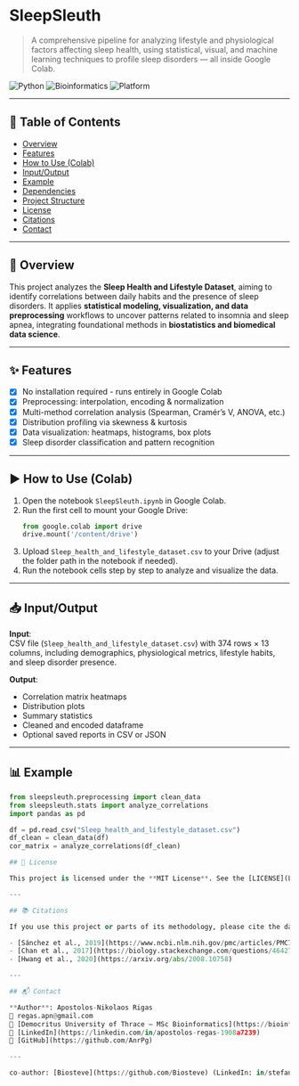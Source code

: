 # SleepSleuth

> A comprehensive pipeline for analyzing lifestyle and physiological factors affecting sleep health, using statistical, visual, and machine learning techniques to profile sleep disorders — all inside Google Colab.

![Python](https://img.shields.io/badge/python-3.8+-blue)
![Bioinformatics](https://img.shields.io/badge/domain-bioinformatics-green)
![Platform](https://img.shields.io/badge/platform-Google_Colab-orange)

---

## 📖 Table of Contents

- [Overview](#-overview)
- [Features](#-features)
- [How to Use (Colab)](#-how-to-use-colab)
- [Input/Output](#-inputoutput)
- [Example](#-example)
- [Dependencies](#-dependencies)
- [Project Structure](#-project-structure)
- [License](#-license)
- [Citations](#-citations)
- [Contact](#-contact)

---

## 🧬 Overview

This project analyzes the **Sleep Health and Lifestyle Dataset**, aiming to identify correlations between daily habits and the presence of sleep disorders. It applies **statistical modeling, visualization, and data preprocessing** workflows to uncover patterns related to insomnia and sleep apnea, integrating foundational methods in **biostatistics and biomedical data science**.

---

## ✨ Features

- [x] No installation required - runs entirely in Google Colab
- [x] Preprocessing: interpolation, encoding & normalization
- [x] Multi-method correlation analysis (Spearman, Cramér’s V, ANOVA, etc.)
- [x] Distribution profiling via skewness & kurtosis
- [x] Data visualization: heatmaps, histograms, box plots
- [x] Sleep disorder classification and pattern recognition

---

## ▶️ How to Use (Colab)

1. Open the notebook `SleepSleuth.ipynb` in Google Colab.
2. Run the first cell to mount your Google Drive:
    ```python
    from google.colab import drive
    drive.mount('/content/drive')
    ```
3. Upload `Sleep_health_and_lifestyle_dataset.csv` to your Drive (adjust the folder path in the notebook if needed).
4. Run the notebook cells step by step to analyze and visualize the data.

---

## 📥 Input/Output

**Input**:  
CSV file (`Sleep_health_and_lifestyle_dataset.csv`) with 374 rows × 13 columns, including demographics, physiological metrics, lifestyle habits, and sleep disorder presence.

**Output**:  
- Correlation matrix heatmaps
- Distribution plots
- Summary statistics
- Cleaned and encoded dataframe
- Optional saved reports in CSV or JSON

---

## 📊 Example

```python
from sleepsleuth.preprocessing import clean_data
from sleepsleuth.stats import analyze_correlations
import pandas as pd

df = pd.read_csv("Sleep_health_and_lifestyle_dataset.csv")
df_clean = clean_data(df)
cor_matrix = analyze_correlations(df_clean)

## 🪪 License

This project is licensed under the **MIT License**. See the [LICENSE](LICENSE) file for details.

---

## 📚 Citations

If you use this project or parts of its methodology, please cite the dataset and core references:

- [Sánchez et al., 2019](https://www.ncbi.nlm.nih.gov/pmc/articles/PMC7256928/)
- [Chan et al., 2017](https://biology.stackexchange.com/questions/46427/)
- [Hwang et al., 2020](https://arxiv.org/abs/2008.10758)

---

## 📬 Contact

**Author**: Apostolos-Nikolaos Rigas  
📧 regas.apn@gmail.com  
🏫 [Democritus University of Thrace – MSc Bioinformatics](https://bioinfo.mbg.duth.gr/)  
🔗 [LinkedIn](https://linkedin.com/in/apostolos-regas-1908a7239)  
🔗 [GitHub](https://github.com/AnrPg)

---

co-author: [Biosteve](https://github.com/Biosteve) (LinkedIn: in/stefanos-fragkoulis-333341205 )
